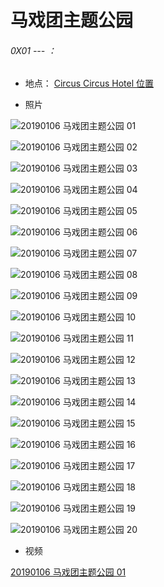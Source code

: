 # 马戏团主题公园


###### 0X01 --- ：

* 地点：
[Circus Circus Hotel 位置](https://www.google.com/maps/place/Circus+Circus+Hotel+%26+Resort/@36.1356568,-115.1894581,13z/data=!4m13!1m7!3m6!1s0x80beb782a4f57dd1:0x3accd5e6d5b379a3!2sLas+Vegas,+NV!3b1!8m2!3d36.1699412!4d-115.1398296!3m4!1s0x80c8c40cdc682b99:0x13e0487c787924f4!8m2!3d36.1377707!4d-115.1653862)

* 照片

![20190106 马戏团主题公园 01](https://s3.us-east-2.amazonaws.com/everestinfo/Photo/20190106_CircusCircusHotel/ircusCircusHotel00001.jpeg)

![20190106 马戏团主题公园 02](https://s3.us-east-2.amazonaws.com/everestinfo/Photo/20190106_CircusCircusHotel/ircusCircusHotel00002.jpeg)

![20190106 马戏团主题公园 03](https://s3.us-east-2.amazonaws.com/everestinfo/Photo/20190106_CircusCircusHotel/ircusCircusHotel00003.jpeg)

![20190106 马戏团主题公园 04](https://s3.us-east-2.amazonaws.com/everestinfo/Photo/20190106_CircusCircusHotel/ircusCircusHotel00004.jpeg)

![20190106 马戏团主题公园 05](https://s3.us-east-2.amazonaws.com/everestinfo/Photo/20190106_CircusCircusHotel/ircusCircusHotel00005.jpeg)


![20190106 马戏团主题公园 06](https://s3.us-east-2.amazonaws.com/everestinfo/Photo/20190106_CircusCircusHotel/ircusCircusHotel00006.jpeg)

![20190106 马戏团主题公园 07](https://s3.us-east-2.amazonaws.com/everestinfo/Photo/20190106_CircusCircusHotel/ircusCircusHotel00007.jpeg)

![20190106 马戏团主题公园 08](https://s3.us-east-2.amazonaws.com/everestinfo/Photo/20190106_CircusCircusHotel/ircusCircusHotel00008.jpeg)

![20190106 马戏团主题公园 09](https://s3.us-east-2.amazonaws.com/everestinfo/Photo/20190106_CircusCircusHotel/ircusCircusHotel00009.jpeg)

![20190106 马戏团主题公园 10](https://s3.us-east-2.amazonaws.com/everestinfo/Photo/20190106_CircusCircusHotel/ircusCircusHotel00010.jpeg)

![20190106 马戏团主题公园 11](https://s3.us-east-2.amazonaws.com/everestinfo/Photo/20190106_CircusCircusHotel/ircusCircusHotel00011.jpeg)

![20190106 马戏团主题公园 12](https://s3.us-east-2.amazonaws.com/everestinfo/Photo/20190106_CircusCircusHotel/ircusCircusHotel00012.jpeg)

![20190106 马戏团主题公园 13](https://s3.us-east-2.amazonaws.com/everestinfo/Photo/20190106_CircusCircusHotel/ircusCircusHotel00013.jpeg)

![20190106 马戏团主题公园 14](https://s3.us-east-2.amazonaws.com/everestinfo/Photo/20190106_CircusCircusHotel/ircusCircusHotel00014.jpeg)

![20190106 马戏团主题公园 15](https://s3.us-east-2.amazonaws.com/everestinfo/Photo/20190106_CircusCircusHotel/ircusCircusHotel00015.jpeg)


![20190106 马戏团主题公园 16](https://s3.us-east-2.amazonaws.com/everestinfo/Photo/20190106_CircusCircusHotel/ircusCircusHotel00016.jpeg)

![20190106 马戏团主题公园 17](https://s3.us-east-2.amazonaws.com/everestinfo/Photo/20190106_CircusCircusHotel/ircusCircusHotel00017.jpeg)

![20190106 马戏团主题公园 18](https://s3.us-east-2.amazonaws.com/everestinfo/Photo/20190106_CircusCircusHotel/ircusCircusHotel00018.jpeg)

![20190106 马戏团主题公园 19](https://s3.us-east-2.amazonaws.com/everestinfo/Photo/20190106_CircusCircusHotel/ircusCircusHotel00019.jpeg)

![20190106 马戏团主题公园 20](https://s3.us-east-2.amazonaws.com/everestinfo/Photo/20190106_CircusCircusHotel/ircusCircusHotel00020.jpeg)

* 视频


[20190106 马戏团主题公园 01](https://s3.us-east-2.amazonaws.com/everestinfo/Video/20190106_CircusCircusHotel/ircusCircusHotel0001.mov)
